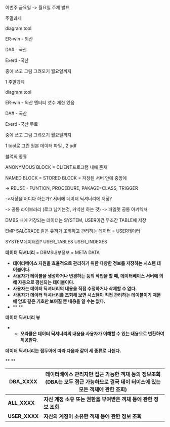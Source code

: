 이번주 금요일 -> 월요일 주제 발표

주말과제 

diagram tool

ER-win - 외산

DA# - 국산

Exerd -국산

중에 쓰고 그림 그려오기 월요일까지

1 주말과제 

diagram tool

ER-win - 외산 엔터티 갯수 제한 있음 

DA# - 국산

Exerd -국산 무료

중에 쓰고 그림 그려오기 월요일까지

1 tool로 그린 원본 데이터 파일 , 2 pdf



블럭의 종류

ANONYMOUS BLOCK = CLIENT프로그램 내에 존재

NAMED BLOCK = STORED BLOCK = 저장된 서버 안에 중앙에

-> REUSE - FUNTION, PROCEDURE, PAKAGE=CLASS, TRIGGER

->저장을 어디다 하는가? 서버에 데이터 딕셔너리에 저장? 

-> 공통 라이브러리 (로그 남기는것, 커넥션 하는 것) -> 파일럿 공통 아키텍쳐



DMBS 내에 저장되는 데이터는 SYSTEM, USER이건 무조간 TABLE에 저장 

EMP SALGRADE 같은 유저가 조회하고 관리하는 데이터 = USER데이터

SYSTEM데이터란?  USER_TABLES USER_INDEXES



**데이터 딕셔너리** = DBMS내부정보 = META DATA

- **데이터베이스 자원을 효율적으로 관리하기 위한 다양한 정보를 저장하는 시스템 테이블이다.**
- **사용자가 테이블을 생성하거나 변경하는 등의 작업을 할 때, 데이터베이스 서버에 의해 자동으로 갱신되는 테이블이다.**
- **사용자는 데이터 딕셔너리의 내용을 직접 수정하거나 삭제할 수 없다.**
- **사용자가 데이터 딕셔너리를 조회해 보면 시스템이 직접 관리하는 테이블이기 때문에 암호 같은 기호만 보여질 뿐 내용을 알 수는 없다.**
- **
  **

**데이터 딕셔너리 뷰**

- - **오라클은 데이터 딕셔너리의 내용을 사용자가 이해할 수 있는 내용으로 변환하여 제공한다.**

**데이터 딕셔너리는 접두어에 따라 다음과 같이 세 종류로 나뉜다.**

**
**

| **DBA_XXXX**  | **데이터베이스 관리자만 접근 가능한 객체 등의 정보조회(DBA는 모두 접근 가능하므로** **결국 데이 터이스에 있는 모든 객체에 관한 조회)** |
| ------------- | ------------------------------------------------------------ |
| **ALL_XXXX**  | **자신 계정 소유 또는 권한을 부여받은 객체 등에 관한 정보 조회** |
| **USER_XXXX** | **자신의 계정이 소유한 객체 등에 관한 정보 조회**            |
